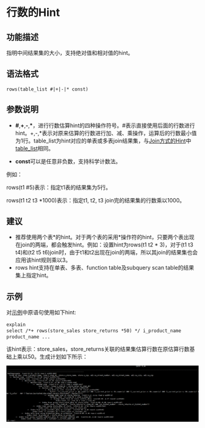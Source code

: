 # 行数的Hint<a name="ZH-CN_TOPIC_0245374570"></a>

## 功能描述<a name="zh-cn_topic_0237121535_section290819468377"></a>

指明中间结果集的大小，支持绝对值和相对值的hint。

## 语法格式<a name="zh-cn_topic_0237121535_section6280155403"></a>

```
rows(table_list #|+|-|* const)
```

## 参数说明<a name="zh-cn_topic_0237121535_section55696776143642"></a>

-   **\#**,**+**,**-**,**\***，进行行数估算hint的四种操作符号。\#表示直接使用后面的行数进行hint。+,-,\*表示对原来估算的行数进行加、减、乘操作，运算后的行数最小值为1行。table\_list为hint对应的单表或多表join结果集，与[Join方式的Hint](Join方式的Hint.md)中[table\_list](Join方式的Hint.md#zh-cn_topic_0237121534_li1090312446510)相同。

-   **const**可以是任意非负数，支持科学计数法。

例如：

rows\(t1 \#5\)表示：指定t1表的结果集为5行。

rows\(t1 t2 t3 \*1000\)表示：指定t1, t2, t3 join完的结果集的行数乘以1000。

## 建议<a name="zh-cn_topic_0237121535_section99281150122819"></a>

-   推荐使用两个表\*的hint。对于两个表的采用\*操作符的hint，只要两个表出现在join的两端，都会触发hint。例如：设置hint为rows\(t1 t2 \* 3\)，对于\(t1 t3 t4\)和\(t2 t5 t6\)join时，由于t1和t2出现在join的两端，所以其join的结果集也会应用该hint规则乘以3。
-   rows hint支持在单表、多表、function table及subquery scan table的结果集上指定hint。

## 示例<a name="zh-cn_topic_0237121535_section1127715590585"></a>

对[示例](Plan-Hint调优概述.md#zh-cn_topic_0237121532_section671421102912)中原语句使用如下hint:

```
explain
select /*+ rows(store_sales store_returns *50) */ i_product_name product_name ...
```

该hint表示：store\_sales，store\_returns关联的结果集估算行数在原估算行数基础上乘以50。生成计划如下所示：

![](figures/zh-cn_image_0253036670.png)

